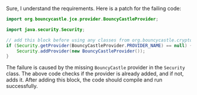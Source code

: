 Sure, I understand the requirements. Here is a patch for the failing code:
```java
import org.bouncycastle.jce.provider.BouncyCastleProvider;

import java.security.Security;

// add this block before using any classes from org.bouncycastle.crypto.tls package
if (Security.getProvider(BouncyCastleProvider.PROVIDER_NAME) == null) {
    Security.addProvider(new BouncyCastleProvider());
}
```
The failure is caused by the missing `BouncyCastle` provider in the `Security` class. The above code checks if the provider is already added, and if not, adds it. After adding this block, the code should compile and run successfully.